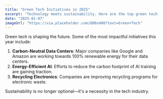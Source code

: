 ```yaml
---
title: "Green Tech Initiatives in 2025"
excerpt: "Technology meets sustainability. Here are the top green tech initiatives of the year..."
date: "2025-01-07"
imageUrl: "https://via.placeholder.com/800x400?text=Green+Tech"
---
```


Green tech is shaping the future. Some of the most impactful initiatives this year include:

1. **Carbon-Neutral Data Centers**: Major companies like Google and Amazon are working towards 100% renewable energy for their data centers.
2. **Energy-Efficient AI**: Efforts to reduce the carbon footprint of AI training are gaining traction.
3. **Recycling Electronics**: Companies are improving recycling programs for electronic waste.

Sustainability is no longer optional—it's a necessity in the tech industry.
